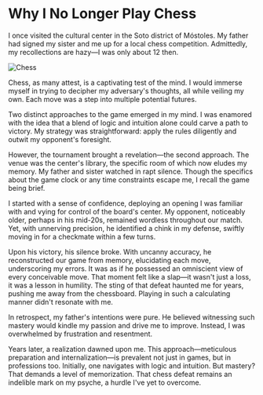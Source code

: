 # Why I No Longer Play Chess
I once visited the cultural center in the Soto district of Móstoles. My father had signed my sister and me up for a local chess competition. Admittedly, my recollections are hazy—I was only about 12 then.

![Chess](https://u.cubeupload.com/idaho06/chess.png)

Chess, as many attest, is a captivating test of the mind. I would immerse myself in trying to decipher my adversary's thoughts, all while veiling my own. Each move was a step into multiple potential futures.

Two distinct approaches to the game emerged in my mind. I was enamored with the idea that a blend of logic and intuition alone could carve a path to victory. My strategy was straightforward: apply the rules diligently and outwit my opponent's foresight.

However, the tournament brought a revelation—the second approach. The venue was the center's library, the specific room of which now eludes my memory. My father and sister watched in rapt silence. Though the specifics about the game clock or any time constraints escape me, I recall the game being brief.

I started with a sense of confidence, deploying an opening I was familiar with and vying for control of the board's center. My opponent, noticeably older, perhaps in his mid-20s, remained wordless throughout our match. Yet, with unnerving precision, he identified a chink in my defense, swiftly moving in for a checkmate within a few turns.

Upon his victory, his silence broke. With uncanny accuracy, he reconstructed our game from memory, elucidating each move, underscoring my errors. It was as if he possessed an omniscient view of every conceivable move. That moment felt like a slap—it wasn't just a loss, it was a lesson in humility. The sting of that defeat haunted me for years, pushing me away from the chessboard. Playing in such a calculating manner didn't resonate with me.

In retrospect, my father's intentions were pure. He believed witnessing such mastery would kindle my passion and drive me to improve. Instead, I was overwhelmed by frustration and resentment.

Years later, a realization dawned upon me. This approach—meticulous preparation and internalization—is prevalent not just in games, but in professions too. Initially, one navigates with logic and intuition. But mastery? That demands a level of memorization. That chess defeat remains an indelible mark on my psyche, a hurdle I've yet to overcome.